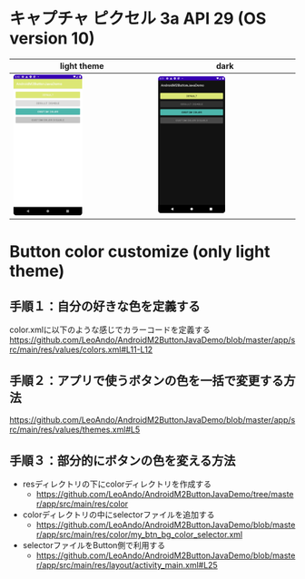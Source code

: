 # キャプチャ ピクセル 3a API 29 (OS version 10)

| light theme | dark |
----|--
| <img src="./1.png" width=50% /> | <img src="./2.png" width=50% /> |

# Button color customize (only light theme)

## 手順１：自分の好きな色を定義する

color.xmlに以下のような感じでカラーコードを定義する<br>
https://github.com/LeoAndo/AndroidM2ButtonJavaDemo/blob/master/app/src/main/res/values/colors.xml#L11-L12

## 手順２：アプリで使うボタンの色を一括で変更する方法

https://github.com/LeoAndo/AndroidM2ButtonJavaDemo/blob/master/app/src/main/res/values/themes.xml#L5

## 手順３：部分的にボタンの色を変える方法

- resディレクトリの下にcolorディレクトリを作成する
    - https://github.com/LeoAndo/AndroidM2ButtonJavaDemo/tree/master/app/src/main/res/color
- colorディレクトリの中にselectorファイルを追加する
    - https://github.com/LeoAndo/AndroidM2ButtonJavaDemo/blob/master/app/src/main/res/color/my_btn_bg_color_selector.xml
- selectorファイルをButton側で利用する
    - https://github.com/LeoAndo/AndroidM2ButtonJavaDemo/blob/master/app/src/main/res/layout/activity_main.xml#L25        
